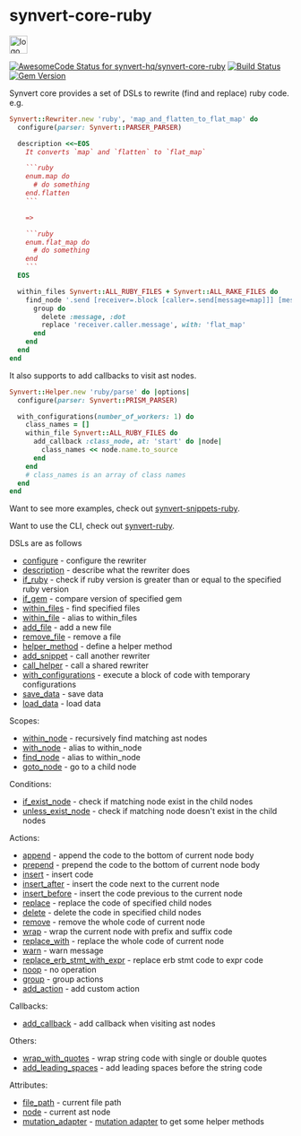 # synvert-core-ruby

<img src="https://synvert.net/img/logo_96.png" alt="logo" width="32" height="32" />

[![AwesomeCode Status for synvert-hq/synvert-core-ruby](https://awesomecode.io/projects/033f7f02-7b22-41c3-a902-fca37f1ec72a/status)](https://awesomecode.io/repos/synvert-hq/synvert-core-ruby)
[![Build Status](https://github.com/synvert-hq/synvert-core-ruby/actions/workflows/main.yml/badge.svg)](https://github.com/synvert-hq/synvert-core-ruby/actions/workflows/main.yml)
[![Gem Version](https://img.shields.io/gem/v/synvert-core.svg)](https://rubygems.org/gems/synvert-core)

Synvert core provides a set of DSLs to rewrite (find and replace) ruby code. e.g.

```ruby
Synvert::Rewriter.new 'ruby', 'map_and_flatten_to_flat_map' do
  configure(parser: Synvert::PARSER_PARSER)

  description <<~EOS
    It converts `map` and `flatten` to `flat_map`

    ```ruby
    enum.map do
      # do something
    end.flatten
    ```

    =>

    ```ruby
    enum.flat_map do
      # do something
    end
    ```
  EOS

  within_files Synvert::ALL_RUBY_FILES + Synvert::ALL_RAKE_FILES do
    find_node '.send [receiver=.block [caller=.send[message=map]]] [message=flatten] [arguments.size=0]' do
      group do
        delete :message, :dot
        replace 'receiver.caller.message', with: 'flat_map'
      end
    end
  end
end
```

It also supports to add callbacks to visit ast nodes.

```ruby
Synvert::Helper.new 'ruby/parse' do |options|
  configure(parser: Synvert::PRISM_PARSER)

  with_configurations(number_of_workers: 1) do
    class_names = []
    within_file Synvert::ALL_RUBY_FILES do
      add_callback :class_node, at: 'start' do |node|
        class_names << node.name.to_source
      end
    end
    # class_names is an array of class names
  end
end

```

Want to see more examples, check out [synvert-snippets-ruby](https://github.com/synvert-hq/synvert-snippets-ruby).

Want to use the CLI, check out [synvert-ruby](https://github.com/synvert-hq/synvert-ruby).

DSLs are as follows

* [configure](https://synvert-hq.github.io/synvert-core-ruby/Synvert/Core/Rewriter.html#configure-instance_method) - configure the rewriter
* [description](https://synvert-hq.github.io/synvert-core-ruby/Synvert/Core/Rewriter.html#description-instance_method) - describe what the rewriter does
* [if_ruby](https://synvert-hq.github.io/synvert-core-ruby/Synvert/Core/Rewriter.html#if_ruby-instance_method) - check if ruby version is greater than or equal to the specified ruby version
* [if_gem](https://synvert-hq.github.io/synvert-core-ruby/Synvert/Core/Rewriter.html#if_gem-instance_method) - compare version of specified gem
* [within_files](https://synvert-hq.github.io/synvert-core-ruby/Synvert/Core/Rewriter.html#within_files-instance_method) - find specified files
* [within_file](https://synvert-hq.github.io/synvert-core-ruby/Synvert/Core/Rewriter.html#within_file-instance_method) - alias to within_files
* [add_file](https://synvert-hq.github.io/synvert-core-ruby/Synvert/Core/Rewriter.html#add_file-instance_method) - add a new file
* [remove_file](https://synvert-hq.github.io/synvert-core-ruby/Synvert/Core/Rewriter.html#remove_file-instance_method) - remove a file
* [helper_method](https://synvert-hq.github.io/synvert-core-ruby/Synvert/Core/Rewriter.html#helper_method-instance_method) - define a helper method
* [add_snippet](https://synvert-hq.github.io/synvert-core-ruby/Synvert/Core/Rewriter.html#add_snippet-instance_method) - call another rewriter
* [call_helper](https://synvert-hq.github.io/synvert-core-ruby/Synvert/Core/Rewriter.html#call_helper-instance_method) - call a shared rewriter
* [with_configurations](https://synvert-hq.github.io/synvert-core-ruby/Synvert/Core/Rewriter.html#with_configurations-instance_method) - execute a block of code with temporary configurations
* [save_data](https://synvert-hq.github.io/synvert-core-ruby/Synvert/Core/Rewriter.html#save_data-instance_method) - save data
* [load_data](https://synvert-hq.github.io/synvert-core-ruby/Synvert/Core/Rewriter.html#load_data-instance_method) - load data

Scopes:

* [within_node](https://synvert-hq.github.io/synvert-core-ruby/Synvert/Core/Rewriter/Instance.html#within_node-instance_method) - recursively find matching ast nodes
* [with_node](https://synvert-hq.github.io/synvert-core-ruby/Synvert/Core/Rewriter/Instance.html#with_node-instance_method) - alias to within_node
* [find_node](https://synvert-hq.github.io/synvert-core-ruby/Synvert/Core/Rewriter/Instance.html#find_node-instance_method) - alias to within_node
* [goto_node](https://synvert-hq.github.io/synvert-core-ruby/Synvert/Core/Rewriter/Instance.html#goto_node-instance_method) - go to a child node

Conditions:

* [if_exist_node](https://synvert-hq.github.io/synvert-core-ruby/Synvert/Core/Rewriter/Instance.html#if_exist_node-instance_method) - check if matching node exist in the child nodes
* [unless_exist_node](https://synvert-hq.github.io/synvert-core-ruby/Synvert/Core/Rewriter/Instance.html#unless_exist_node-instance_method) - check if matching node doesn't exist in the child nodes

Actions:

* [append](https://synvert-hq.github.io/synvert-core-ruby/Synvert/Core/Rewriter/Instance.html#append-instance_method) - append the code to the bottom of current node body
* [prepend](https://synvert-hq.github.io/synvert-core-ruby/Synvert/Core/Rewriter/Instance.html#prepend-instance_method) - prepend the code to the bottom of current node body
* [insert](https://synvert-hq.github.io/synvert-core-ruby/Synvert/Core/Rewriter/Instance.html#insert-instance_method) - insert code
* [insert_after](https://synvert-hq.github.io/synvert-core-ruby/Synvert/Core/Rewriter/Instance.html#insert_after-instance_method) - insert the code next to the current node
* [insert_before](https://synvert-hq.github.io/synvert-core-ruby/Synvert/Core/Rewriter/Instance.html#insert_before-instance_method) - insert the code previous to the current node
* [replace](https://synvert-hq.github.io/synvert-core-ruby/Synvert/Core/Rewriter/Instance.html#replace-instance_method) - replace the code of specified child nodes
* [delete](https://synvert-hq.github.io/synvert-core-ruby/Synvert/Core/Rewriter/Instance.html#delete-instance_method) - delete the code in specified child nodes
* [remove](https://synvert-hq.github.io/synvert-core-ruby/Synvert/Core/Rewriter/Instance.html#remove-instance_method) - remove the whole code of current node
* [wrap](https://synvert-hq.github.io/synvert-core-ruby/Synvert/Core/Rewriter/Instance.html#wrap-instance_method) - wrap the current node with prefix and suffix code
* [replace_with](https://synvert-hq.github.io/synvert-core-ruby/Synvert/Core/Rewriter/Instance.html#replace_with-instance_method) - replace the whole code of current node
* [warn](https://synvert-hq.github.io/synvert-core-ruby/Synvert/Core/Rewriter/Instance.html#warn-instance_method) - warn message
* [replace_erb_stmt_with_expr](https://synvert-hq.github.io/synvert-core-ruby/Synvert/Core/Rewriter/Instance.html#replace_erb_stmt_with_expr-instance_method) - replace erb stmt code to expr code
* [noop](https://synvert-hq.github.io/synvert-core-ruby/Synvert/Core/Rewriter/Instance.html#noop-instance_method) - no operation
* [group](https://synvert-hq.github.io/synvert-core-ruby/Synvert/Core/Rewriter/Instance.html#group-instance_method) - group actions
* [add_action](https://synvert-hq.github.io/synvert-core-ruby/Synvert/Core/Rewriter/Instance.html#add_action-instance_method) - add custom action

Callbacks:

* [add_callback](https://synvert-hq.github.io/synvert-core-ruby/Synvert/Core/Rewriter/Instance.html#add_callback-instance_method) - add callback when visiting ast nodes

Others:

* [wrap_with_quotes](https://synvert-hq.github.io/synvert-core-ruby/Synvert/Core/Rewriter/Instance.html#wrap_with_quotes-instance_method) - wrap string code with single or double quotes
* [add_leading_spaces](https://synvert-hq.github.io/synvert-core-ruby/Synvert/Core/Rewriter/Instance.html#add_leading_spaces-instance_method) - add leading spaces before the string code


Attributes:

* [file_path](https://synvert-hq.github.io/synvert-core-ruby/Synvert/Core/Rewriter/Instance.html#file_path-instance_method) - current file path
* [node](https://synvert-hq.github.io/synvert-core-ruby/Synvert/Core/Rewriter/Instance.html#node-instance_method) - current ast node
* [mutation_adapter](https://synvert-hq.github.io/synvert-core-ruby/Synvert/Core/Rewriter/Instance.html#mutation_adapter-instance_method) - [mutation adapter](https://synvert-hq.github.io/node-mutation-ruby/NodeMutation/Adapter.html) to get some helper methods
